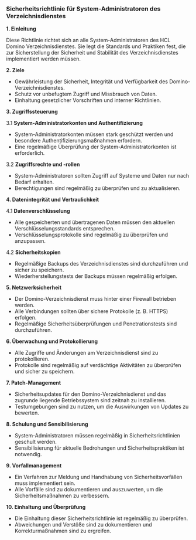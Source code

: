 ### Sicherheitsrichtlinie für System-Administratoren des Verzeichnisdienstes

**1. Einleitung**

Diese Richtlinie richtet sich an alle System-Administratoren des HCL Domino Verzeichnisdienstes. Sie legt die Standards und Praktiken fest, die zur Sicherstellung der Sicherheit und Stabilität des Verzeichnisdienstes implementiert werden müssen.

**2. Ziele**

- Gewährleistung der Sicherheit, Integrität und Verfügbarkeit des Domino-Verzeichnisdienstes.
- Schutz vor unbefugtem Zugriff und Missbrauch von Daten.
- Einhaltung gesetzlicher Vorschriften und interner Richtlinien.

**3. Zugriffssteuerung**

3.1 **System-Administratorkonten und Authentifizierung**

- System-Administratorkonten müssen stark geschützt werden und besondere Authentifizierungsmaßnahmen erfordern.
- Eine regelmäßige Überprüfung der System-Administratorkonten ist erforderlich.

3.2 **Zugriffsrechte und -rollen**

- System-Administratoren sollten Zugriff auf Systeme und Daten nur nach Bedarf erhalten.
- Berechtigungen sind regelmäßig zu überprüfen und zu aktualisieren.

**4. Datenintegrität und Vertraulichkeit**

4.1 **Datenverschlüsselung**

- Alle gespeicherten und übertragenen Daten müssen den aktuellen Verschlüsselungsstandards entsprechen.
- Verschlüsselungsprotokolle sind regelmäßig zu überprüfen und anzupassen.

4.2 **Sicherheitskopien**

- Regelmäßige Backups des Verzeichnisdienstes sind durchzuführen und sicher zu speichern.
- Wiederherstellungstests der Backups müssen regelmäßig erfolgen.

**5. Netzwerksicherheit**

- Der Domino-Verzeichnisdienst muss hinter einer Firewall betrieben werden.
- Alle Verbindungen sollten über sichere Protokolle (z. B. HTTPS) erfolgen.
- Regelmäßige Sicherheitsüberprüfungen und Penetrationstests sind durchzuführen.

**6. Überwachung und Protokollierung**

- Alle Zugriffe und Änderungen am Verzeichnisdienst sind zu protokollieren.
- Protokolle sind regelmäßig auf verdächtige Aktivitäten zu überprüfen und sicher zu speichern.

**7. Patch-Management**

- Sicherheitsupdates für den Domino-Verzeichnisdienst und das zugrunde liegende Betriebssystem sind zeitnah zu installieren.
- Testumgebungen sind zu nutzen, um die Auswirkungen von Updates zu bewerten.

**8. Schulung und Sensibilisierung**

- System-Administratoren müssen regelmäßig in Sicherheitsrichtlinien geschult werden.
- Sensibilisierung für aktuelle Bedrohungen und Sicherheitspraktiken ist notwendig.

**9. Vorfallmanagement**

- Ein Verfahren zur Meldung und Handhabung von Sicherheitsvorfällen muss implementiert sein.
- Alle Vorfälle sind zu dokumentieren und auszuwerten, um die Sicherheitsmaßnahmen zu verbessern.

**10. Einhaltung und Überprüfung**

- Die Einhaltung dieser Sicherheitsrichtlinie ist regelmäßig zu überprüfen.
- Abweichungen und Verstöße sind zu dokumentieren und Korrekturmaßnahmen sind zu ergreifen.
